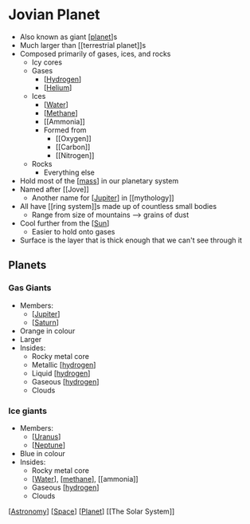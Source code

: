 # Jovian Planet

- Also known as giant [[planet]]s
- Much larger than [[terrestrial planet]]s
- Composed primarily of gases, ices, and rocks
  - Icy cores
  - Gases
    - [[Hydrogen]]
    - [[Helium]]
  - Ices
    - [[Water]]
    - [[Methane]]
    - [[Ammonia]]
    - Formed from
      - [[Oxygen]]
      - [[Carbon]]
      - [[Nitrogen]]
  - Rocks
    - Everything else
- Hold most of the [[mass]] in our planetary system
- Named after [[Jove]]
  - Another name for [[Jupiter]] in [[mythology]]
- All have [[ring system]]s made up of countless small bodies
  - Range from size of mountains --> grains of dust
- Cool further from the [[Sun]]
  - Easier to hold onto gases
- Surface is the layer that is thick enough that we can't see through it

## Planets

### Gas Giants

- Members:
  - [[Jupiter]]
  - [[Saturn]]
- Orange in colour
- Larger
- Insides:
  - Rocky metal core
  - Metallic [[hydrogen]]
  - Liquid [[hydrogen]]
  - Gaseous [[hydrogen]]
  - Clouds

### Ice giants

- Members:
  - [[Uranus]]
  - [[Neptune]]
- Blue in colour
- Insides:
  - Rocky metal core
  - [[Water]], [[methane]], [[ammonia]]
  - Gaseous [[hydrogen]]
  - Clouds

[[Astronomy]] [[Space]] [[Planet]] [[The Solar System]]

[//begin]: # "Autogenerated link references for markdown compatibility"
[planet]: planet "Planet"
[terrestrial-planet]: terrestrial-planet "Terrestrial Planet"
[hydrogen]: hydrogen "Hydrogen"
[helium]: helium "Helium"
[water]: water "Water"
[methane]: methane "Methane"
[mass]: mass "Mass"
[jupiter]: jupiter "Jupiter ♃"
[ring-system]: ring-system "Ring System"
[sun]: sun "Sun"
[saturn]: saturn "Saturn ♄"
[uranus]: uranus "Uranus ⛢"
[neptune]: neptune "Neptune ♆"
[astronomy]: astronomy "Astronomy"
[space]: space "Space"
[the-solar-system]: the-solar-system "The Solar System"
[//end]: # "Autogenerated link references"